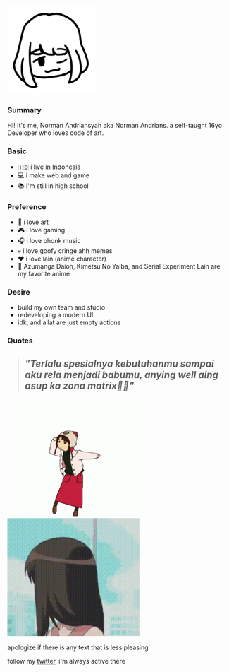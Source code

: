 <img style="width: 200px;" alt="pfp" src="./assets/images/profile.png">

### Summary

Hi! It's me, Norman Andriansyah aka Norman Andrians. a self-taught 16yo Developer who loves code of art.

### Basic

- 🇮🇩️ i live in Indonesia
- 💻️ i make web and game
- 📚️ i'm still in high school

### Preference

- 🎨️ i love art
- 🎮️ i love gaming
- 🎧️ i love phonk music
- 💀️ i love goofy cringe ahh memes
- ❤️ i love lain (anime character)
- 💅️ Azumanga Daioh, Kimetsu No Yaiba, and Serial Experiment Lain are my favorite anime

### Desire

- build my own team and studio
- redeveloping a modern UI
- idk, and allat are just empty actions

### Quotes

> ## _***"Terlalu spesialnya kebutuhanmu sampai aku rela menjadi babumu, anying well aing asup ka zona matrix🤡️💀️"***_

<img style="width: 300px;" alt="dancin lain" src="./assets/images/lain-dancing.gif">
<img style="width: 300px;" alt="dancin lain" src="./assets/images/osaka.gif">

apologize if there is any text that is less pleasing

follow my [twitter](https://twitter.com/NormanAndrians), i'm always active there
